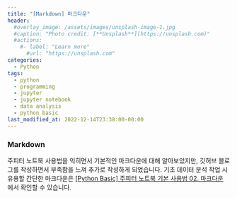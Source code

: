 ```yaml
---
title: "[Markdown] 마크다운"
header:
  #overlay_image: /assets/images/unsplash-image-1.jpg
  #caption: "Photo credit: [**Unsplash**](https://unsplash.com)"
  #actions:
    #- label: "Learn more"
      #url: "https://unsplash.com"
categories:
  - Python
tags:
  - python
  - programming
  - jupyter
  - jupyter notebook
  - data analysis
  - python basic
last_modified_at: 2022-12-14T23:38:00-00:00
---
```


### Markdown

주피터 노트북 사용법을 익히면서 기본적인 마크다운에 대해 알아보았지만, 깃허브 블로그를 작성하면서 부족함을 느껴 추가로 작성하게 되었습니다. 기초 데이터 분석 작업 시 유용할 간단한 마크다운은 [[Python Basic] 주피터 노트북 기본 사용법 02. 마크다운](https://webyiyeon.github.io/python/Jupyter_notebook_02/) 에서 확인할 수 있습니다. 
   


